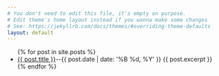 ```yaml
---
# You don't need to edit this file, it's empty on purpose.
# Edit theme's home layout instead if you wanna make some changes
# See: https://jekyllrb.com/docs/themes/#overriding-theme-defaults
layout: default
---
```


<ul>
  {% for post in site.posts %}
    <li>
      <a href="{{ post.url }}">{{ post.title }}</a>--{{ post.date | date: '%B %d, %Y' }}
      {{ post.excerpt }}
    </li>
  {% endfor %}
</ul>
